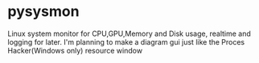 # pysysmon
Linux system monitor for CPU,GPU,Memory and Disk usage, realtime and logging for later. I'm planning to make a diagram gui just like the Proces Hacker(Windows only) resource window
